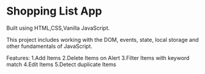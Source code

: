 # Shopping List App

Built using HTML,CSS,Vanilla JavaScript.

This project includes  working with the DOM, events, state, local storage and other fundamentals of JavaScript.

Features:
1.Add Items
2.Delete Items on Alert
3.Filter Items with keyword match
4.Edit Items
5.Detect duplicate Items



